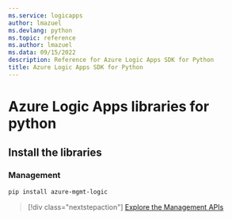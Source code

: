```yaml
---
ms.service: logicapps
author: lmazuel
ms.devlang: python
ms.topic: reference
ms.author: lmazuel
ms.data: 09/15/2022
description: Reference for Azure Logic Apps SDK for Python
title: Azure Logic Apps SDK for Python
---
```

# Azure Logic Apps libraries for python

## Install the libraries


### Management

```bash
pip install azure-mgmt-logic
```
> [!div class="nextstepaction"]
> [Explore the Management APIs](/python/api/azure-mgmt-logic)